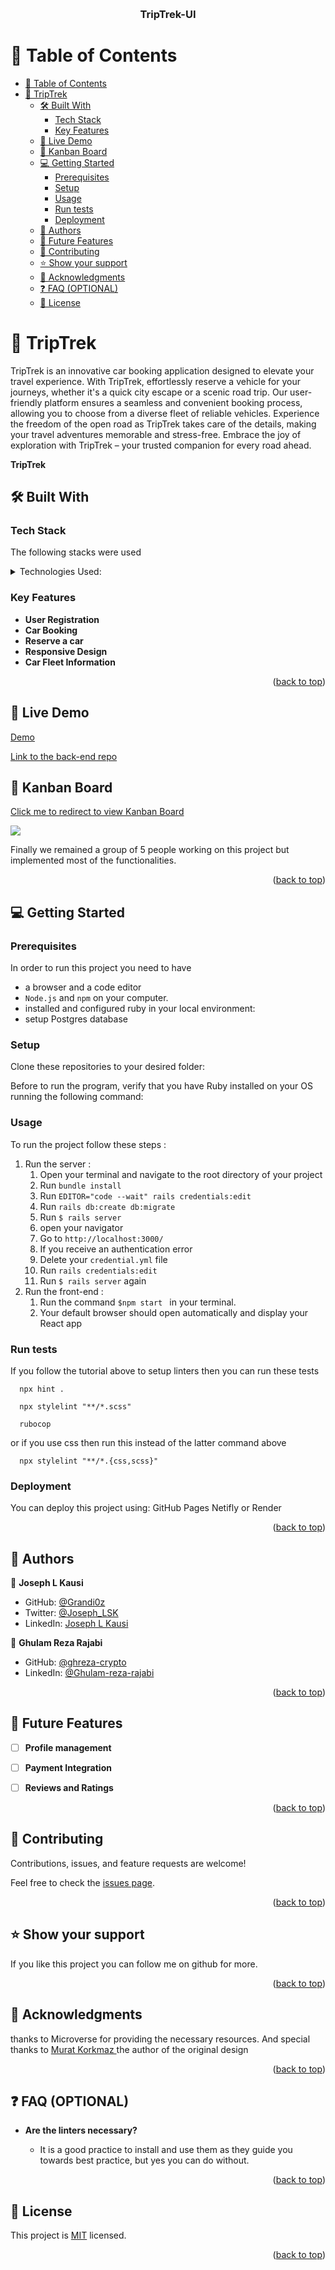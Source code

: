 <a name="readme-top"></a>

<div align="center">
  <br/>

  <h3><b>TripTrek-UI</b></h3>

</div>


# 📗 Table of Contents

- [📗 Table of Contents](#-table-of-contents)
- [📖 TripTrek ](#-triptrek-)
  - [🛠 Built With ](#-built-with-)
    - [Tech Stack ](#tech-stack-)
    - [Key Features ](#key-features-)
  - [🚀 Live Demo](#-live-demo)
  - [🚀 Kanban Board](#-kanban-board)
  - [💻 Getting Started ](#-getting-started-)
    - [Prerequisites](#prerequisites)
    - [Setup](#setup)
    - [Usage](#usage)
    - [Run tests](#run-tests)
    - [Deployment](#deployment)
  - [👥 Authors ](#-authors-)
  - [🔭 Future Features ](#-future-features-)
  - [🤝 Contributing ](#-contributing-)
  - [⭐️ Show your support ](#️-show-your-support-)
  - [🙏 Acknowledgments ](#-acknowledgments-)
  - [❓ FAQ (OPTIONAL) ](#-faq-optional-)
  - [📝 License ](#-license-)

<!-- PROJECT DESCRIPTION -->

# 📖 TripTrek <a name="about-project"></a>

TripTrek is an innovative car booking application designed to elevate your travel experience. With TripTrek, effortlessly reserve a vehicle for your journeys, whether it's a quick city escape or a scenic road trip. Our user-friendly platform ensures a seamless and convenient booking process, allowing you to choose from a diverse fleet of reliable vehicles. Experience the freedom of the open road as TripTrek takes care of the details, making your travel adventures memorable and stress-free. Embrace the joy of exploration with TripTrek – your trusted companion for every road ahead. 

**TripTrek** 

## 🛠 Built With <a name="built-with"></a>

### Tech Stack <a name="tech-stack"></a>

The following stacks were used

<details>
  <summary>Technologies Used:</summary>
  <ul>
    <li>
      Front-end:
      <ul>
        <li><a href="https://developer.mozilla.org/en-US/docs/Web/HTML">HTML</a></li>
        <li><a href="https://developer.mozilla.org/en-US/docs/Web/CSS">CSS</a></li>
        <li><a href="https://developer.mozilla.org/en-US/docs/Web/JavaScript">JavaScript</a></li>
        <li><a href="https://react-redux.js.org/">React Redux</a></li>
        <li><a href="https://react.dev/">React</a></li>
        <li><a href="https://webpack.js.org/">Webpack</a></li>
      </ul>
    </li>
    <li>
      Back-end:
      <ul>
        <li><a href="https://www.ruby-lang.org/en/">Ruby</a></li>
        <li><a href="https://rubyonrails.org/">Rails</a></li>
        <li><a href="https://www.postgresql.org/">PostgreSQL</a></li>
      </ul>
    </li>
  </ul>
</details>



<!-- Features -->

### Key Features <a name="key-features"></a>

- **User Registration**
- **Car Booking**
- **Reserve a car**
- **Responsive Design**
- **Car Fleet Information**



<p align="right">(<a href="#readme-top">back to top</a>)</p>


## 🚀 Live Demo 
<a name="live-demo" href="https://final-capstone-project-frontend.onrender.com/login">Demo</a>

[Link to the back-end repo](https://github.com/devalibello/final-capstone-project-api)

## 🚀 Kanban Board 
[Click me to redirect to view Kanban Board](https://github.com/users/devalibello/projects/5/views/1)

<img src='src\assets\images\kanbanboard.png'>

Finally we remained a group of 5 people working on this project but implemented most of the functionalities.
 
<p align="right">(<a href="#readme-top">back to top</a>)</p>

<!-- GETTING STARTED -->

## 💻 Getting Started <a name="getting-started"></a>

### Prerequisites

In order to run this project you need to have 
- a browser and a code editor
- `Node.js` and `npm` on your computer.
- installed and configured ruby in your local environment:
- setup Postgres database

### Setup

Clone these repositories to your desired folder:

<!--
Example commands:

```sh
  cd my-folder
  git clone https://github.com/devalibello/final-capstone-project.git
  git clone https://github.com/devalibello/final-capstone-project-api.git
```
 
--->
Before to run the program, verify that you have Ruby installed on your OS running the following command:
<!--
```sh
   ruby -v
```
--->

### Usage

To run the project follow these steps :
1. Run the server :
   1. Open your terminal and navigate to the root directory of your project
   2. Run `bundle install`
   3. Run `EDITOR="code --wait" rails credentials:edit`
   4. Run `rails db:create db:migrate`
   5. Run ```$ rails server```
   6. open your navigator
   7. Go to ```http://localhost:3000/```
   8. If you receive an authentication error
   9. Delete your `credential.yml` file
   10. Run `rails credentials:edit`
   11. Run ```$ rails server``` again
2. Run the front-end :
   1. Run the command ```$npm start ``` in your terminal.
   2. Your default browser should open automatically and display your React app

### Run tests

If you follow the tutorial above to setup linters then you can run these tests

```$
  npx hint .
```
```$
  npx stylelint "**/*.scss"
```
```$
  rubocop
```

or if you use css then run this instead of the latter command above

```$
  npx stylelint "**/*.{css,scss}"
```

### Deployment

You can deploy this project using: GitHub Pages Netifly or Render 

<p align="right">(<a href="#readme-top">back to top</a>)</p>

<!-- AUTHORS -->

## 👥 Authors <a name="authors"></a>

👤 **Joseph L Kausi**

- GitHub: [@Grandi0z](https://github.com/Grandi0z)
- Twitter: [@Joseph_LSK](https://twitter.com/Joseph_LSK)
- LinkedIn: [Joseph L Kausi](https://www.linkedin.com/in/joskal/)

👤 **Ghulam Reza Rajabi**

- GitHub: [@ghreza-crypto](https://github.com/ghreza-crypto)
- LinkedIn: [@Ghulam-reza-rajabi](https://www.linkedin.com/in/ghulam-reza-rajabi/)

<p align="right">(<a href="#readme-top">back to top</a>)</p>

<!-- FUTURE FEATURES -->

## 🔭 Future Features <a name="future-features"></a>


- [ ] **Profile management**
- [ ] **Payment Integration**
- [ ] **Reviews and Ratings**


<p align="right">(<a href="#readme-top">back to top</a>)</p>

<!-- CONTRIBUTING -->

## 🤝 Contributing <a name="contributing"></a>

Contributions, issues, and feature requests are welcome!

Feel free to check the [issues page](https://github.com/Grandi0z/financial_metrics/issues).

<p align="right">(<a href="#readme-top">back to top</a>)</p>

<!-- SUPPORT -->

## ⭐️ Show your support <a name="support"></a>

If you like this project you can follow me on github for more.

<p align="right">(<a href="#readme-top">back to top</a>)</p>

<!-- ACKNOWLEDGEMENTS -->

## 🙏 Acknowledgments <a name="acknowledgements"></a>

thanks to Microverse for providing the necessary resources.
And special thanks to <a href='https://www.behance.net/gallery/26425031/Vespa-Responsive-Redesign' target="_blank">Murat Korkmaz </a> the author of the original design




<p align="right">(<a href="#readme-top">back to top</a>)</p>


## ❓ FAQ (OPTIONAL) <a name="faq"></a>

- **Are the linters necessary?**

  - It is a good practice to install and use them as they guide you towards best practice, but yes you can do without. 

<p align="right">(<a href="#readme-top">back to top</a>)</p>

<!-- LICENSE -->

## 📝 License <a name="license"></a>

This project is [MIT](https://github.com/devalibello/final-capstone-project/blob/dev/LICENSE) licensed.

<p align="right">(<a href="#readme-top">back to top</a>)</p>
